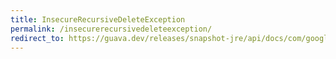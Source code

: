 ```yaml
---
title: InsecureRecursiveDeleteException
permalink: /insecurerecursivedeleteexception/
redirect_to: https://guava.dev/releases/snapshot-jre/api/docs/com/google/common/io/InsecureRecursiveDeleteException.html
---
```

